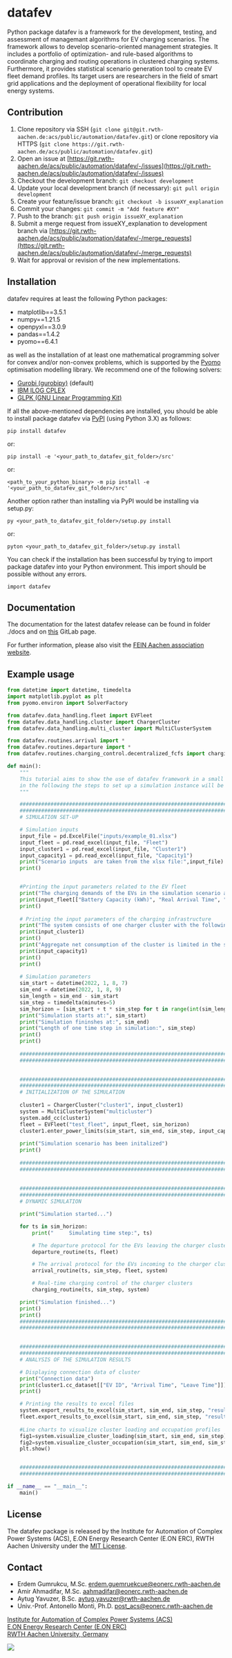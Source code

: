 # datafev

Python package datafev is a framework for the development, testing, and assessment of managemant algorithms for EV charging scenarios. The framework allows to develop scenario-oriented management strategies. It includes a portfolio of optimization- and rule-based algorithms to coordinate charging and routing operations in clustered charging systems. Furthermore, it provides statistical scenario generation tool to create EV fleet demand profiles.
Its target users are researchers in the field of smart grid applications and the deployment of operational flexibility for local energy systems.


## Contribution

1. Clone repository via SSH (`git clone git@git.rwth-aachen.de:acs/public/automation/datafev.git`) or clone repository via HTTPS (`git clone https://git.rwth-aachen.de/acs/public/automation/datafev.git`)
2. Open an issue at [https://git.rwth-aachen.de/acs/public/automation/datafev/-/issues](https://git.rwth-aachen.de/acs/public/automation/datafev/-/issues)
3. Checkout the development branch: `git checkout development` 
4. Update your local development branch (if necessary): `git pull origin development`
5. Create your feature/issue branch: `git checkout -b issueXY_explanation`
6. Commit your changes: `git commit -m "Add feature #XY"`
7. Push to the branch: `git push origin issueXY_explanation`
8. Submit a merge request from issueXY_explanation to development branch via [https://git.rwth-aachen.de/acs/public/automation/datafev/-/merge_requests](https://git.rwth-aachen.de/acs/public/automation/datafev/-/merge_requests)
9. Wait for approval or revision of the new implementations.

## Installation

datafev requires at least the following Python packages:
- matplotlib==3.5.1
- numpy==1.21.5
- openpyxl==3.0.9
- pandas==1.4.2
- pyomo==6.4.1

as well as the installation of at least one mathematical programming solver for convex and/or non-convex problems, which is supported by the [Pyomo](http://www.pyomo.org/) optimisation modelling library.
We recommend one of the following solvers:

- [Gurobi (gurobipy)](https://www.gurobi.com/products/gurobi-optimizer/) (default)
- [IBM ILOG CPLEX](https://www.ibm.com/products/ilog-cplex-optimization-studio)
- [GLPK (GNU Linear Programming Kit)](https://www.gnu.org/software/glpk/)

If all the above-mentioned dependencies are installed, you should be able to install package datafev via [PyPI](https://pypi.org/) (using Python 3.X) as follows:

`pip install datafev`

or:

`pip install -e '<your_path_to_datafev_git_folder>/src'`

or:

`<path_to_your_python_binary> -m pip install -e '<your_path_to_datafev_git_folder>/src'`

Another option rather than installing via PyPI would be installing via setup.py:

`py <your_path_to_datafev_git_folder>/setup.py install`

or:

`pyton <your_path_to_datafev_git_folder>/setup.py install`


You can check if the installation has been successful by trying to import package datafev into your Python environment.
This import should be possible without any errors.

`import datafev`


## Documentation

The documentation for the latest datafev release can be found in folder ./docs and on [this](https://acs.pages.rwth-aachen.de/public/simulation/pycity_scheduling/) GitLab page.

For further information, please also visit the [FEIN Aachen association website](https://fein-aachen.org/en/projects/pycity_scheduling/).


## Example usage

```python
from datetime import datetime, timedelta
import matplotlib.pyplot as plt
from pyomo.environ import SolverFactory

from datafev.data_handling.fleet import EVFleet
from datafev.data_handling.cluster import ChargerCluster
from datafev.data_handling.multi_cluster import MultiClusterSystem

from datafev.routines.arrival import *
from datafev.routines.departure import *
from datafev.routines.charging_control.decentralized_fcfs import charging_routine

def main():
    """
    This tutorial aims to show the use of datafev framework in a small example scenario
    in the following the steps to set up a simulation instance will be given.
    """

    ########################################################################################################################
    ########################################################################################################################
    # SIMULATION SET-UP

    # Simulation inputs
    input_file = pd.ExcelFile("inputs/example_01.xlsx")
    input_fleet = pd.read_excel(input_file, "Fleet")
    input_cluster1 = pd.read_excel(input_file, "Cluster1")
    input_capacity1 = pd.read_excel(input_file, "Capacity1")
    print("Scenario inputs  are taken from the xlsx file:",input_file)
    print()


    #Printing the input parameters related to the EV fleet 
    print("The charging demands of the EVs in the simulation scenario are given in the following:")
    print(input_fleet[["Battery Capacity (kWh)", "Real Arrival Time", "Real Arrival SOC"]])
    print()
    
    # Printing the input parameters of the charging infrastructure
    print("The system consists of one charger cluster with the following chargers:")
    print(input_cluster1)
    print()
    print("Aggregate net consumption of the cluster is limited in the scenario (i.e., LB-UB indicating lower-upper bounds)")
    print(input_capacity1)
    print()
    print()
    
    # Simulation parameters
    sim_start = datetime(2022, 1, 8, 7)
    sim_end = datetime(2022, 1, 8, 9)
    sim_length = sim_end - sim_start
    sim_step = timedelta(minutes=5)
    sim_horizon = [sim_start + t * sim_step for t in range(int(sim_length / sim_step))]
    print("Simulation starts at:", sim_start)
    print("Simulation fininshes at:", sim_end)
    print("Length of one time step in simulation:", sim_step)
    print()
    print()
    
    ########################################################################################################################
    ########################################################################################################################
    

    ########################################################################################################################
    ########################################################################################################################
    # INITIALIZATION OF THE SIMULATION
    
    cluster1 = ChargerCluster("cluster1", input_cluster1)
    system = MultiClusterSystem("multicluster")
    system.add_cc(cluster1)
    fleet = EVFleet("test_fleet", input_fleet, sim_horizon)
    cluster1.enter_power_limits(sim_start, sim_end, sim_step, input_capacity1)
    
    print("Simulation scenario has been initalized")
    print()
    
    ########################################################################################################################
    ########################################################################################################################
    
    
    ########################################################################################################################
    ########################################################################################################################
    # DYNAMIC SIMULATION

    print("Simulation started...")

    for ts in sim_horizon:
        print("     Simulating time step:", ts)

        # The departure protocol for the EVs leaving the charger clusters
        departure_routine(ts, fleet)

        # The arrival protocol for the EVs incoming to the charger clusters
        arrival_routine(ts, sim_step, fleet, system)

        # Real-time charging control of the charger clusters
        charging_routine(ts, sim_step, system)

    print("Simulation finished...")
    print()
    print()
    ########################################################################################################################
    ########################################################################################################################
    

    ########################################################################################################################
    ########################################################################################################################
    # ANALYSIS OF THE SIMULATION RESULTS

    # Displaying connection data of cluster
    print("Connection data")
    print(cluster1.cc_dataset[["EV ID", "Arrival Time", "Leave Time"]])
    print()

    # Printing the results to excel files
    system.export_results_to_excel(sim_start, sim_end, sim_step, "results/example01_clusters.xlsx")
    fleet.export_results_to_excel(sim_start, sim_end, sim_step, "results/example01_fleet.xlsx")
    
    #Line charts to visualize cluster loading and occupation profiles
    fig1=system.visualize_cluster_loading(sim_start, sim_end, sim_step)   
    fig2=system.visualize_cluster_occupation(sim_start, sim_end, sim_step)   
    plt.show()


    ########################################################################################################################
    ########################################################################################################################

if __name__ == "__main__":
    main()
```


## License

The datafev package is released by the Institute for Automation of Complex Power Systems (ACS), E.ON Energy Research Center (E.ON ERC), RWTH Aachen University under the [MIT License](https://opensource.org/licenses/MIT).


## Contact

- Erdem Gumrukcu, M.Sc. <erdem.guemruekcue@eonerc.rwth-aachen.de>
- Amir Ahmadifar, M.Sc. <aahmadifar@eonerc.rwth-aachen.de>
- Aytug Yavuzer, B.Sc. <aytug.yavuzer@rwth-aachen.de>
- Univ.-Prof. Antonello Monti, Ph.D. <post_acs@eonerc.rwth-aachen.de>

[Institute for Automation of Complex Power Systems (ACS)](http://www.acs.eonerc.rwth-aachen.de) \
[E.ON Energy Research Center (E.ON ERC)](http://www.eonerc.rwth-aachen.de) \
[RWTH Aachen University, Germany](http://www.rwth-aachen.de)


<img src="https://fein-aachen.org/img/logos/eonerc.png"/>
